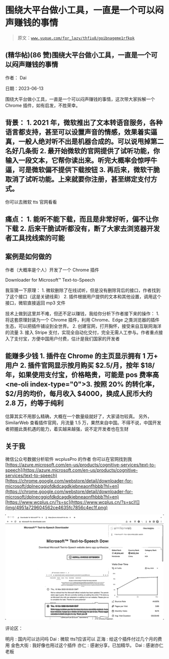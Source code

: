# 围绕大平台做小工具，一直是一个可以闷声赚钱的事情

> 原文：[`www.yuque.com/for_lazy/thfiu8/goibnageme1rfkpk`](https://www.yuque.com/for_lazy/thfiu8/goibnageme1rfkpk)



## (精华帖)(86 赞)围绕大平台做小工具，一直是一个可以闷声赚钱的事情 

作者： Dai 

日期：2023-06-13 

围绕大平台做小工具，一直是一个可以闷声赚钱的事情，这次带大家拆解一个 Chrome 插件，如有启发，不胜荣幸。 

## 背景： <ne-oli index-type="0">1.  2021 年，微软推出了文本转语音服务，各种语言都支持，甚至可以设置声音的情感，效果着实逼真，一般人绝对听不出是机器合成的。可以说甩掉第二名好几条街 <ne-oli index-type="0">2.  最开始微软的官网提供了试听功能，你输入一段文本，它帮你读出来。听完大概率会惊呼牛逼，可是微软偏不提供下载按钮 <ne-oli index-type="0">3.  再后来，微软干脆取消了试听功能。上来就要你注册，甚至绑定支付方式。 

你可以去微软 tts 官网看看 

## 痛点： <ne-oli index-type="0">1.  能听不能下载，而且是非常好听，偏不让你下载 <ne-oli index-type="0">2.  后来干脆试听都没有，断了大家去浏览器开发者工具找线索的可能 

## 案例是如何做的 

作者（大概率是个人）开发了一个 Chrome 插件 

Downloader for Microsoft™ Text-to-Speech 

我盲猜一下原理： <ne-oli index-type="0">1.  微软删除了在线试听，但是没有删除背后的接口，作者找到了这个接口（这是关键线索） <ne-oli index-type="0">2.  插件根据用户提供的文本和其他设置，调用这个接口，微软直接返回 mp3 文件 

技术上做到这里并不难，但还不足以赚钱，我给你分析下作者接下来的操作： <ne-oli index-type="0">1.  将这套原理封装为一个 Chrome 插件，利用 Chrome、Edge 之类浏览器的插件生态，可以把插件铺设到全世界。 <ne-oli index-type="0">2.  创建官网，打开胸怀，接受来自互联网海洋的流量 <ne-oli index-type="0">3.  接入 Stripe 支付，实现全自动化交付，完全无需人工参与。作者重点接入了支付宝，方便中国用户付费，估计是我们国家的开发者 

## 能赚多少钱 <ne-oli index-type="0">1.  插件在 Chrome 的主页显示拥有 1 万+ 用户 <ne-oli index-type="0">2.  插件官网显示按月购买 $2.5/月，按年 $18/年，如果使用支付宝，价格略贵，可能是 pos 费率高 <ne-oli index-type="0">3.  按照 20% 的转化率，$2/月的均价，每月收入 $4000，换成人民币大约 2.8 万，约等于纯利 

估算其实不用那么精确，大概在一个数量级就好了，大家请勿较真。 另外，SimilarWeb 查看插件官网，月流量 1.5 万，果然来自中国。不得不说，中国开发者把握此类机遇的能力，着实越来越强，说不定开发者也在生财 

## 关于我 

微信公众号数据分析软件 wcplusPro 的作者 你可以在官网找到我 [https://azure.microsoft.com/en-us/products/cognitive-services/text-to-speech](https://azure.microsoft.com/en-us/products/cognitive-services/text-to-speech)[https://chrome.google.com/webstore/detail/downloader-for-microsoft/dplnecggiofdkdcagdkjebneaonfhbbb?hl=en](https://chrome.google.com/webstore/detail/downloader-for-microsoft/dplnecggiofdkdcagdkjebneaonfhbbb?hl=en)[https://www.wcplus.cn/?s=sc](https://www.wcplus.cn/?s=sc)![](img/4951a729604562ce4635fc7856c4ec1f.png)  

![](img/be71b7ed46b2e8078c33903468224ba7.png)  

评论区： 

明月 : 国内可以访问吗 Dai : 微软 tts?应该可以 正海 : 给这个插件付过几个月的费用 金色大街 : 我好像也用过这个插件 亦仁 : 感谢分享，已加精华。 Dai : 感谢亦仁老板